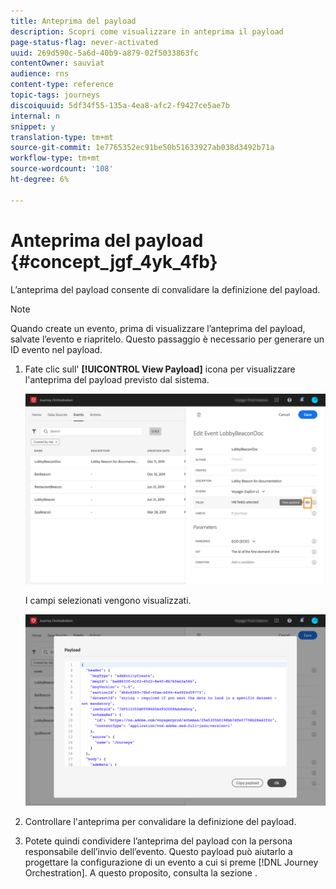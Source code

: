 ```yaml
---
title: Anteprima del payload
description: Scopri come visualizzare in anteprima il payload
page-status-flag: never-activated
uuid: 269d590c-5a6d-40b9-a879-02f5033863fc
contentOwner: sauviat
audience: rns
content-type: reference
topic-tags: journeys
discoiquuid: 5df34f55-135a-4ea8-afc2-f9427ce5ae7b
internal: n
snippet: y
translation-type: tm+mt
source-git-commit: 1e7765352ec91be50b51633927ab038d3492b71a
workflow-type: tm+mt
source-wordcount: '108'
ht-degree: 6%

---
```




# Anteprima del payload {#concept_jgf_4yk_4fb}

L’anteprima del payload consente di convalidare la definizione del payload.

>[!NOTE]
>
>Quando create un evento, prima di visualizzare l’anteprima del payload, salvate l’evento e riapritelo. Questo passaggio è necessario per generare un ID evento nel payload.

1. Fate clic sull&#39; **[!UICONTROL View Payload]** icona per visualizzare l&#39;anteprima del payload previsto dal sistema.

   ![](../assets/journey13.png)

   I campi selezionati vengono visualizzati.

   ![](../assets/journey14.png)

1. Controllare l&#39;anteprima per convalidare la definizione del payload.

1. Potete quindi condividere l’anteprima del payload con la persona responsabile dell’invio dell’evento. Questo payload può aiutarlo a progettare la configurazione di un evento a cui si preme [!DNL Journey Orchestration]. A questo proposito, consulta la sezione [](../event/additional-steps-to-send-events-to-journey-orchestration.md).
